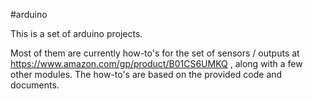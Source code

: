 #arduino

This is a set of arduino projects. 

Most of them are currently how-to's for the set of sensors / outputs at https://www.amazon.com/gp/product/B01CS6UMKQ , along with a few other modules. The how-to's are based on the provided code and documents.

